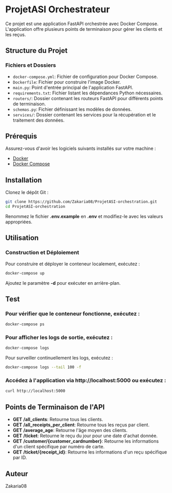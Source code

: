# ProjetASI Orchestrateur

Ce projet est une application FastAPI orchestrée avec Docker Compose. L'application offre plusieurs points de terminaison pour gérer les clients et les reçus.

## Structure du Projet

### Fichiers et Dossiers

- `docker-compose.yml`: Fichier de configuration pour Docker Compose.
- `Dockerfile`: Fichier pour construire l'image Docker.
- `main.py`: Point d'entrée principal de l'application FastAPI.
- `requirements.txt`: Fichier listant les dépendances Python nécessaires.
- `routers/`: Dossier contenant les routeurs FastAPI pour différents points de terminaison.
- `schemas.py`: Fichier définissant les modèles de données.
- `services/`: Dossier contenant les services pour la récupération et le traitement des données.

## Prérequis

Assurez-vous d'avoir les logiciels suivants installés sur votre machine :
- [Docker](https://www.docker.com/get-started)
- [Docker Compose](https://docs.docker.com/compose/install/)

## Installation

Clonez le dépôt Git :

```bash
git clone https://github.com/Zakaria08/ProjetASI-orchestration.git
cd ProjetASI-orchestration
```
Renommez le fichier **.env.example** en **.env** et modifiez-le avec les valeurs appropriées.

## Utilisation

### Construction et Déploiement

Pour construire et déployer le conteneur localement, exécutez :


```bash
docker-compose up
```

Ajoutez le paramètre **-d** pour exécuter en arrière-plan.

## Test

### Pour vérifier que le conteneur fonctionne, exécutez :

```bash
docker-compose ps
```

### Pour afficher les logs de sortie, exécutez :

```bash
docker-compose logs
```

Pour surveiller continuellement les logs, exécutez :

```bash
docker-compose logs --tail 100 -f
```

### Accédez à l'application via http://localhost:5000 ou exécutez :

```bash
curl http://localhost:5000
```

## Points de Terminaison de l'API

-   **GET** **/all_clients**: Retourne tous les clients.
-   **GET** **/all_receipts_per_client**: Retourne tous les reçus par client.
-   **GET** **/average_age**: Retourne l'âge moyen des clients.
-   **GET** **/ticket**: Retourne le reçu du jour pour une date d'achat donnée.
-   **GET** **/customer/{customer_cardnumber}**: Retourne les informations d'un client spécifique par numéro de carte.
-   **GET** **/ticket/{receipt_id}**: Retourne les informations d'un reçu spécifique par ID.




## Auteur

Zakaria08